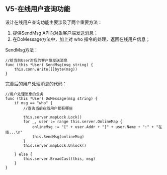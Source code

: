 ## V5-在线用户查询功能
设计在线用户查询功能主要涉及了两个重要方法：
1. 提供SendMsg API向对象客户端发送消息；
2. 在DoMessage方法中，加上对 who 指令的处理，返回在线用户信息；  
  
SendMsg方法：
```Golang
//给当前User对应的客户端发送消息
func (this *User) SendMsg(msg string) {
	this.conn.Write([]byte(msg))
}
```
完善后的用户处理消息的代码：

```Golang
//用户处理消息的业务
func (this *User) DoMessage(msg string) {
	if msg == "who" {
		//查询当前在线用户都有哪些

		this.server.mapLock.Lock()
		for _, user := range this.server.OnlineMap {
			onlineMsg := "[" + user.Addr + "]" + user.Name + ":" + "在线...\n"
			this.SendMsg(onlineMsg)
		}
		this.server.mapLock.Unlock()

	} else {
		this.server.BroadCast(this, msg)
	}
}
```